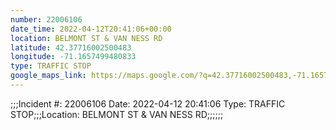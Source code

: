 ```yaml
---
number: 22006106
date_time: 2022-04-12T20:41:06+00:00
location: BELMONT ST & VAN NESS RD
latitude: 42.37716002500483
longitude: -71.1657499480833
type: TRAFFIC STOP
google_maps_link: https://maps.google.com/?q=42.37716002500483,-71.1657499480833
---
```


;;;Incident #: 22006106  Date: 2022-04-12 20:41:06   Type: TRAFFIC STOP;;;Location: BELMONT ST & VAN NESS RD;;;;;;
